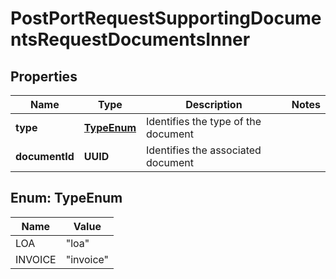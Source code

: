 

# PostPortRequestSupportingDocumentsRequestDocumentsInner


## Properties

| Name | Type | Description | Notes |
|------------ | ------------- | ------------- | -------------|
|**type** | [**TypeEnum**](#TypeEnum) | Identifies the type of the document |  |
|**documentId** | **UUID** | Identifies the associated document |  |



## Enum: TypeEnum

| Name | Value |
|---- | -----|
| LOA | &quot;loa&quot; |
| INVOICE | &quot;invoice&quot; |




